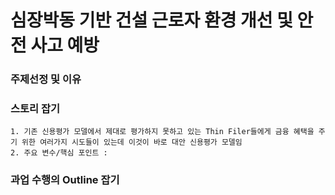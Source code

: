 # 심장박동 기반 건설 근로자 환경 개선 및 안전 사고 예방

### 주제선정 및 이유
    

### 스토리 잡기
    1. 기존 신용평가 모델에서 제대로 평가하지 못하고 있는 Thin Filer들에게 금융 혜택을 주기 위한 여러가지 시도들이 있는데 이것이 바로 대안 신용평가 모델임
    2. 주요 변수/핵심 포인트 : 
    
### 과업 수행의 Outline 잡기
    
